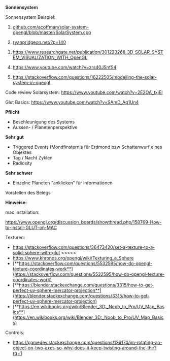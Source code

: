 **Sonnensystem**



Sonnensystem Beispiel:

1. [github.com/acoffman/solar-system-opengl/blob/master/SolarSystem.cpp](http://github.com/acoffman/solar-system-opengl/blob/master/SolarSystem.cpp)

2. [ryanpridgeon.net/?p=140](http://ryanpridgeon.net/?p=140)

3. <https://www.researchgate.net/publication/301223268_3D_SOLAR_SYSTEM_VISUALIZATION_WITH_OpenGL>

4. <https://www.youtube.com/watch?v=zrs40J5nfS4>

5. <https://stackoverflow.com/questions/16222505/modelling-the-solar-system-in-opengl>





Code review Solarsystem: <https://www.youtube.com/watch?v=2E2OA_txjEI>

Glut Basics: <https://www.youtube.com/watch?v=SAmD_Aq1Un4>



**Pflicht**

* Beschleunigung des Systems
* Aussen- / Planetenperspektive



**Sehr gut**

* Triggered Events (Mondfinsternis für Erdmond bzw Schattenwurf eines Objektes
* Tag / Nacht Zyklen
* Radiosity



**Sehr schwer**

* Einzelne Planeten “anklicken” für Informationen





Vorstellen des Belegs



**Hinweise:**



mac installation:

https://www.opengl.org/discussion_boards/showthread.php/158769-How-to-install-GLUT-on-MAC

Texturen:

* <https://stackoverflow.com/questions/36473420/set-a-texture-to-a-solid-sphere-with-glut> <<<<<
* <https://www.khronos.org/opengl/wiki/Texturing_a_Sphere> 
* [**https://stackoverflow.com/questions/5532595/how-do-opengl-texture-coordinates-work**](https://stackoverflow.com/questions/5532595/how-do-opengl-texture-coordinates-work)
* [**https://blender.stackexchange.com/questions/3315/how-to-get-perfect-uv-sphere-mercator-projection**](https://blender.stackexchange.com/questions/3315/how-to-get-perfect-uv-sphere-mercator-projection)
* [**https://en.wikibooks.org/wiki/Blender_3D:_Noob_to_Pro/UV_Map_Basics**](https://en.wikibooks.org/wiki/Blender_3D:_Noob_to_Pro/UV_Map_Basics)

Controls:

* https://gamedev.stackexchange.com/questions/136174/im-rotating-an-object-on-two-axes-so-why-does-it-keep-twisting-around-the-thir?rq=1